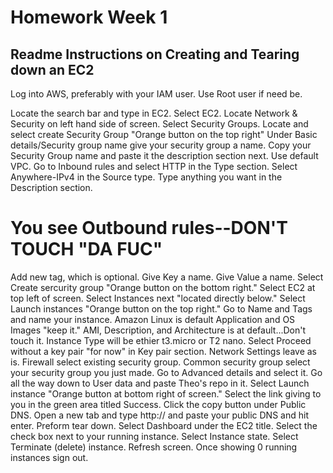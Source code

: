 # Homework Week 1
## Readme Instructions on Creating and Tearing down an EC2
Log into AWS, preferably with your IAM user. Use Root user if need be.

Locate the search bar and type in EC2.
Select EC2.
Locate Network & Security on left hand side of screen.
Select Security Groups.
Locate and select create Security Group "Orange button on the top right"
Under Basic details/Security group name give your security group a name.
Copy your Security Group name and paste it the description section next.
Use default VPC.
Go to Inbound rules and select HTTP in the Type section.
Select Anywhere-IPv4 in the Source type.
Type anything you want in the Description section.
# You see Outbound rules--DON'T TOUCH "DA FUC"
Add new tag, which is optional.
Give Key a name.
Give Value a name.
Select Create sercurity group "Orange button on the bottom right."
Select EC2 at top left of screen.
Select Instances next "located directly below."
Select Launch instances "Orange button on the top right."
Go to Name and Tags and name your instance.
Amazon Linux is default Application and OS Images "keep it."
AMI, Description, and Architecture is at default...Don't touch it.
Instance Type will be ethier t3.micro or T2 nano.
Select Proceed without a key pair "for now" in Key pair section.
Network Settings leave as is.
Firewall select existing security group.
Common security group select your security group you just made.
Go to Advanced details and select it.
Go all the way down to User data and paste Theo's repo in it.
Select Launch instance "Orange button at bottom right of screen."
Select the link giving to you in the green area titled Success.
Click the copy button under Public DNS.
Open a new tab and type http:// and paste your public DNS and hit enter.
Preform tear down. 
Select Dashboard under the EC2 title.
Select the check box next to your running instance.
Select Instance state.
Select Terminate (delete) instance.
Refresh screen.
Once showing 0 running instances sign out.
